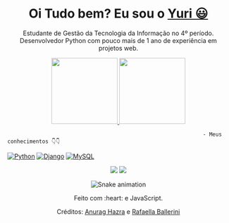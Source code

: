 <div>
  
  <h1 align="center">
    Oi Tudo bem? Eu sou o 
    <a href="https://www.linkedin.com/in/yuri-lagedo-coli-26aa08240/"> Yuri 😃️</a>
  </h1>
  
  <p align="center">
  Estudante de Gestão da Tecnologia da Informação no  4º período. Desenvolvedor Python com pouco mais de 1 ano de experiência em projetos web.
  

<div align="center">
  <a href="https://github.com/duribeiro">
    <img height="150em" src="https://github-readme-stats.vercel.app/api?username=YuriLagedo&count_private=true&include_all_commits=true&show_icons=true&theme=dracula&hide_border=false&show_owner=true"/>
    <img height="150em" src="https://github-readme-stats.vercel.app/api/top-langs/?username=duribeiro&theme=dracula&hide_border=false&&layout=compact"/>
  </a>
</div>


                                                                  - Meus conhecimentos 👇👇

 [![Python](https://img.shields.io/badge/Python-14354C?style=for-the-badge&logo=python&logoColor=white)](https://github.com/YuriLagedo)
 [![Django](https://img.shields.io/badge/Django-092E20?style=for-the-badge&logo=django&logoColor=white)](https://github.com/YuriLagedo)
 [![MySQL](https://img.shields.io/badge/MySQL-00000F?style=for-the-badge&logo=mysql&logoColor=white)](https://github.com/YuriLagedo)


<div align="center">
  <a href="https://www.linkedin.com/in/yuri-lagedo-coli-26aa08240/" target="_blank"><img src="https://img.shields.io/badge/-LinkedIn-%230077B5?style=for-the-badge&logo=linkedin&logoColor=white" target="_blank"></a> 
  <a href="mailto:yurilagedocoli2@gmail.com"><img src="https://img.shields.io/badge/-Gmail-%23333?style=for-the-badge&logo=gmail&logoColor=white" target="_blank"></a>
</div>

<div align="center">

  ![Snake animation](https://github.com/danielbped/danielbped/blob/output/github-contribution-grid-snake.svg)
  
</div>

<div align="center">
  <p>Feito com :heart: e JavaScript.</p>
  <p>Créditos: <a href="https://github.com/anuraghazra/github-readme-stats">Anurag Hazra</a> e <a href="https://github.com/rafaballerini">Rafaella Ballerini</a></p>
</div>

